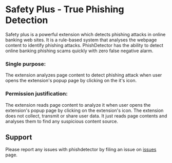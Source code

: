 # Safety Plus - True Phishing Detection

Safety plus is a powerful extension which detects phishing attacks in online banking web sites. It is a rule-based system that analyses the webpage content to identify phishing attacks. PhishDetector has the ability to detect online banking phishing scams quickly with zero false negative alarm.

### Single purpose:

The extension analyzes page content to detect phishing attack when user opens the extension's popup page by clicking on the it's icon.

### Permission justification:

The extension reads page content to analyze it when user opens the extension's popup page by clicking on the extension's icon.
The extension does not collect, transmit or share user data. It just reads page contents and analyses them to find any suspicious content source.

## Support

Please report any issues with phishdetector by filing an issue on [issues](https://github.com/prakhar1535/Safety-plus/issues) page.


